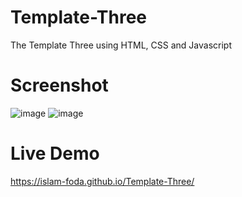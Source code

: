 # Template-Three
The Template Three using HTML, CSS and Javascript 
# Screenshot
![image](https://github.com/Islam-foda/Template-Three/assets/83095505/a632408f-aad1-4cab-98ae-a1bfb6372a8b)
![image](https://github.com/Islam-foda/Template-Three/assets/83095505/f05a2d98-6ede-4864-a6f5-7909c0e30765)

# Live Demo
https://islam-foda.github.io/Template-Three/
